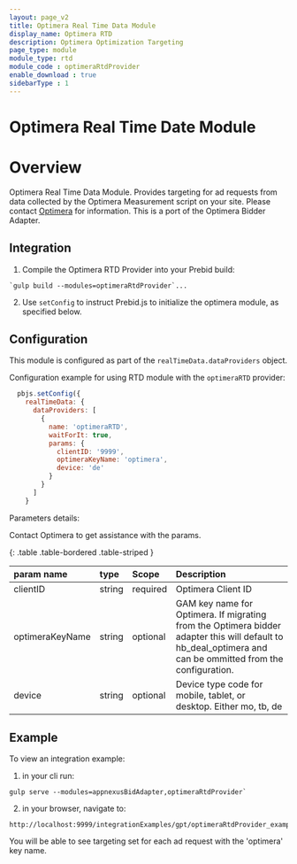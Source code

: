 ```yaml
---
layout: page_v2
title: Optimera Real Time Data Module
display_name: Optimera RTD
description: Optimera Optimization Targeting
page_type: module
module_type: rtd
module_code : optimeraRtdProvider
enable_download : true
sidebarType : 1
---
```


# Optimera Real Time Date Module

# Overview

Optimera Real Time Data Module. Provides targeting for ad requests from data collected by the Optimera Measurement script on your site. Please contact [Optimera](http://optimera.nyc/) for information. This is a port of the Optimera Bidder Adapter.

## Integration

1) Compile the Optimera RTD Provider into your Prebid build:

```
`gulp build --modules=optimeraRtdProvider`...
```

2) Use `setConfig` to instruct Prebid.js to initialize the optimera module, as specified below.

## Configuration

This module is configured as part of the `realTimeData.dataProviders` object.

Configuration example for using RTD module with the `optimeraRTD` provider:

```javascript
  pbjs.setConfig({
    realTimeData: {
      dataProviders: [
        {
          name: 'optimeraRTD',
          waitForIt: true,
          params: {
            clientID: '9999',
            optimeraKeyName: 'optimera',
            device: 'de'
          }
        }
      ]
    }
``` 

Parameters details:

Contact Optimera to get assistance with the params.

{: .table .table-bordered .table-striped }

|  param name | type  |Scope | Description |
| :------------ | :------------ | :------- | :------- |
| clientID  | string  | required | Optimera Client ID |
| optimeraKeyName  | string  | optional |  GAM key name for Optimera. If migrating from the Optimera bidder adapter this will default to hb_deal_optimera and can be ommitted from the configuration. |
| device  | string  | optional | Device type code for mobile, tablet, or desktop. Either mo, tb, de |

## Example

To view an integration example:
 
1) in your cli run:

```
gulp serve --modules=appnexusBidAdapter,optimeraRtdProvider`
```

2) in your browser, navigate to:

```
http://localhost:9999/integrationExamples/gpt/optimeraRtdProvider_example.html
```

You will be able to see targeting set for each ad request with the 'optimera' key name.
